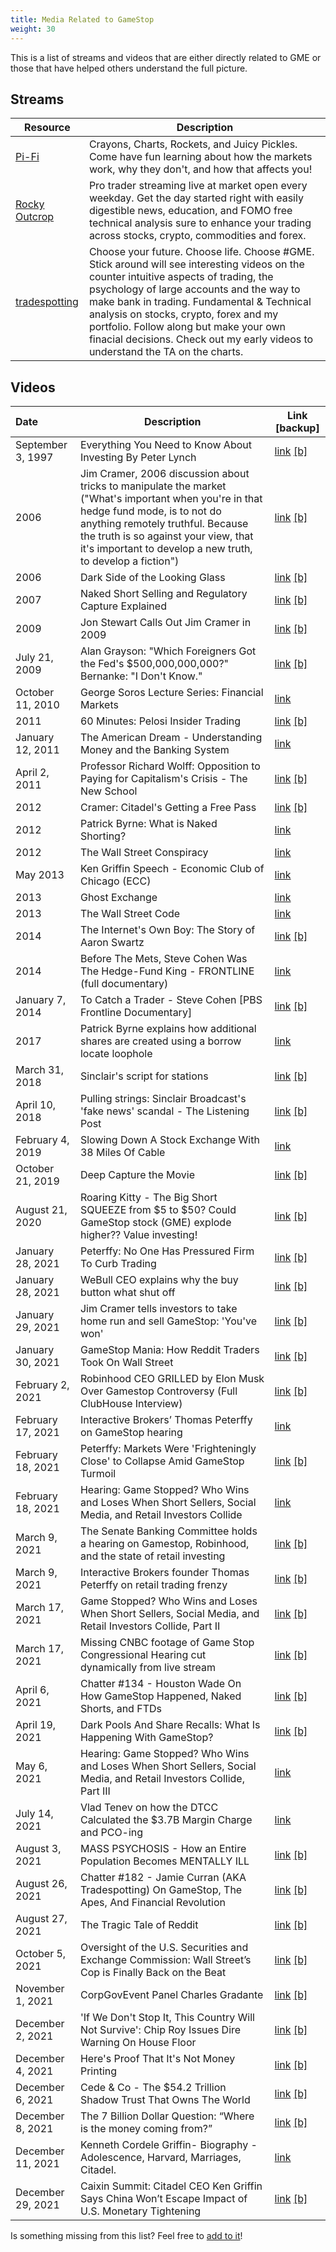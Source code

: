 ```yaml
---
title: Media Related to GameStop
weight: 30
---
```


This is a list of streams and videos that are either directly related to GME or those that have helped others understand the full picture.


## Streams
| Resource | Description
|---|---
| [Pi-Fi](https://www.youtube.com/c/PickleFinancial) | Crayons, Charts, Rockets, and Juicy Pickles. Come have fun learning about how the markets work, why they don't, and how that affects you!
| [Rocky Outcrop](https://www.youtube.com/rockyoutcrop) | Pro trader streaming live at market open every weekday. Get the day started right with easily digestible news, education, and FOMO free technical analysis sure to enhance your trading across stocks, crypto, commodities and forex.
| [tradespotting](https://www.youtube.com/tradespotting) | Choose your future. Choose life. Choose #GME. Stick around will see interesting videos on the counter intuitive aspects of trading, the psychology of large accounts and the way to make bank in trading. Fundamental & Technical analysis on stocks, crypto, forex and my portfolio. Follow along but make your own finacial decisions. Check out my early videos to understand the TA  on the charts.

## Videos
| Date | Description | Link [backup]
|:---|---|---|
| September 3, 1997 | Everything You Need to Know About Investing By Peter Lynch | [link](https://www.youtube.com/watch?v=E4zwqu3ybUU) [[b]](https://web.archive.org/web/20211209075418/https://www.youtube.com/watch?v=E4zwqu3ybUU)
| 2006 | Jim Cramer, 2006 discussion about tricks to manipulate the market ("What's important when you're in that hedge fund mode, is to not do anything remotely truthful. Because the truth is so against your view, that it's important to develop a new truth, to develop a fiction") | [link](https://youtu.be/jIfixbq_u0Q) [[b]](https://web.archive.org/web/20220106030810/https://www.youtube.com/watch?v=jIfixbq_u0Q&feature=youtu.be)
| 2006 | Dark Side of the Looking Glass | [link](https://www.youtube.com/watch?v=nLnw2_q5iMk) [[b]](https://web.archive.org/web/20210204183232/https://www.youtube.com/watch?v=nLnw2_q5iMk)
| 2007 | Naked Short Selling and Regulatory Capture Explained | [link](https://www.youtube.com/watch?v=IZbLv_S_fYg) [[b]](https://web.archive.org/web/20210201151230/https://www.youtube.com/watch?v=IZbLv_S_fYg)
| 2009 | Jon Stewart Calls Out Jim Cramer in 2009 | [link](https://old.reddit.com/r/Superstonk/comments/ni1gcw/jon_stewart_absolutely_destroyed_jim_cramercnbc/) [[b]](https://web.archive.org/web/20210521230240/https://old.reddit.com/r/Superstonk/comments/ni1gcw/jon_stewart_absolutely_destroyed_jim_cramercnbc/)
| July 21, 2009 | Alan Grayson: "Which Foreigners Got the Fed's $500,000,000,000?" Bernanke: "I Don't Know." | [link](https://www.youtube.com/watch?v=n0NYBTkE1yQ) [[b]](https://web.archive.org/web/20220106032106/https://www.youtube.com/watch?v=1PfX-OsZL4A)
| October 11, 2010 | George Soros Lecture Series: Financial Markets | [link](https://youtu.be/RHSEEJDKJho)
| 2011 | 60 Minutes: Pelosi Insider Trading | [link](https://www.youtube.com/watch?v=ReZ7DdT5ZoI) [[b]](https://www.youtube.com/watch?v=ReZ7DdT5ZoI)
| January 12, 2011 | The American Dream - Understanding Money and the Banking System | [link](https://www.youtube.com/watch?v=k6zpfE7WjHI)
| April 2, 2011 | Professor Richard Wolff: Opposition to Paying for Capitalism's Crisis - The New School | [link](https://youtu.be/-6DLT9MHO4M) [[b]](https://web.archive.org/web/20220106031058/https://www.youtube.com/watch?v=-6DLT9MHO4M)
| 2012 | Cramer: Citadel's Getting a Free Pass | [link](https://youtu.be/OFaRrvTqjbw) [[b]](https://web.archive.org/web/20210805202631/https://www.youtube.com/watch?v=OFaRrvTqjbw)
| 2012 | Patrick Byrne: What is Naked Shorting? | [link](https://youtu.be/BdBe5_8z53A)
| 2012 | The Wall Street Conspiracy | [link](https://archive.org/details/videoplayback_20210423)
| May 2013 | Ken Griffin Speech - Economic Club of Chicago (ECC) | [link](https://youtu.be/9cwf-JrrE9g)
| 2013 | Ghost Exchange | [link](https://putlockers.fm/watch/vaE4g1kv-ghost-exchange/mixdrop.html)
| 2013 | The Wall Street Code | [link](https://youtu.be/kFQJNeQDDHA)
| 2014 | The Internet's Own Boy: The Story of Aaron Swartz | [link](https://www.youtube.com/watch?v=9vz06QO3UkQ) [[b]](https://web.archive.org/web/20140731202418/https://www.youtube.com/watch?v=9vz06QO3UkQ)
| 2014 | Before The Mets, Steve Cohen Was The Hedge-Fund King - FRONTLINE (full documentary) | [link](https://www.youtube.com/watch?v=1szayJV505M)
| January 7, 2014 | To Catch a Trader - Steve Cohen [PBS Frontline Documentary] | [link](https://www.youtube.com/watch?v=x9MgrWQhgwM) [[b]](https://web.archive.org/web/20211114004501/https://www.youtube.com/watch?v=x9MgrWQhgwM)
| 2017 | Patrick Byrne explains how additional shares are created using a borrow locate loophole | [link](https://www.reddit.com/r/Superstonk/comments/s9hqqv/must_watch_how_short_lending_makes_up_75_of/)
| March 31, 2018 | Sinclair's script for stations | [link](https://youtu.be/hWLjYJ4BzvI) [[b]](https://web.archive.org/web/20180402011457/https://www.youtube.com/watch?v=hWLjYJ4BzvI&feature=youtu.be)
| April 10, 2018 | Pulling strings: Sinclair Broadcast's 'fake news' scandal - The Listening Post | [link](https://youtu.be/tN9KAFn1hy8) [[b]](https://web.archive.org/web/20201205212156/https://www.youtube.com/watch?feature=youtu.be&v=tN9KAFn1hy8&app=desktop)
| February 4, 2019 | Slowing Down A Stock Exchange With 38 Miles Of Cable | [link](https://youtu.be/d8BcCLLX4N4)
| October 21, 2019 | Deep Capture the Movie | [link](https://youtu.be/7honct6tV_I) [[b]](https://web.archive.org/web/20220106031404/https://www.youtube.com/watch?v=7honct6tV_I)
| August 21, 2020 | Roaring Kitty - The Big Short SQUEEZE from $5 to $50? Could GameStop stock (GME) explode higher?? Value investing! | [link](https://youtu.be/alntJzg0Um4) [[b]](https://web.archive.org/web/20220106031413/https://www.youtube.com/watch?v=alntJzg0Um4)
| January 28, 2021 | Peterffy: No One Has Pressured Firm To Curb Trading | [link](https://youtu.be/J5_YjUaSuZI) [[b]](https://web.archive.org/web/20220106031431/https://www.youtube.com/watch?v=J5_YjUaSuZI)
| January 28, 2021 | WeBull CEO explains why the buy button what shut off | [link](https://youtu.be/oKd_pGq7FwE?t=7102) [[b]](https://web.archive.org/web/20220107223404/https://www.youtube.com/watch?v=oKd_pGq7FwE)
| January 29, 2021 | Jim Cramer tells investors to take home run and sell GameStop: 'You've won' | [link](https://youtu.be/jRHlprpFVPc) [[b]](https://web.archive.org/web/20220106031445/https://www.youtube.com/watch?v=jRHlprpFVPc)
| January 30, 2021 | GameStop Mania: How Reddit Traders Took On Wall Street | [link](https://youtu.be/F8rwmS4Y17c) [[b]](https://web.archive.org/web/20220106031502/https://www.youtube.com/watch?v=F8rwmS4Y17c)
| February 2, 2021 | Robinhood CEO GRILLED by Elon Musk Over Gamestop Controversy (Full ClubHouse Interview) | [link](https://www.youtube.com/watch?v=aicDIMtVld8) [[b]](https://web.archive.org/web/20220106031512/https://www.youtube.com/watch?v=aicDIMtVld8)
| February 17, 2021 | Interactive Brokers’ Thomas Peterffy on GameStop hearing | [link](https://cnbc.com/video/2021/02/17/interactive-brokers-thomas-peterffy-on-gamestop-hearing.html)
| February 18, 2021 | Peterffy: Markets Were 'Frighteningly Close' to Collapse Amid GameStop Turmoil | [link](https://youtu.be/Yq4jdShG_PU) [[b]](https://web.archive.org/web/20220106031536/https://www.youtube.com/watch?v=Yq4jdShG_PU)
| February 18, 2021 | Hearing: Game Stopped? Who Wins and Loses When Short Sellers, Social Media, and Retail Investors Collide | [link](https://youtu.be/RfEuNHVPc_k)
| March 9, 2021 | The Senate Banking Committee holds a hearing on Gamestop, Robinhood, and the state of retail investing | [link](https://www.youtube.com/watch?v=fYxKSMlzMlw) [[b]](https://web.archive.org/web/20220106031624/https://www.youtube.com/watch?v=fYxKSMlzMlw)
| March 9, 2021 | Interactive Brokers founder Thomas Peterffy on retail trading frenzy | [link](https://youtu.be/WQPquBVtwMM) [[b]](https://web.archive.org/web/20210821064429/https://www.youtube.com/watch?v=WQPquBVtwMM&feature=youtu.be)
| March 17, 2021 | Game Stopped? Who Wins and Loses When Short Sellers, Social Media, and Retail Investors Collide, Part II | [link](https://www.youtube.com/watch?v=imRzHXRq80I) [[b]](https://web.archive.org/web/20220106031752/https://www.youtube.com/watch?v=imRzHXRq80I)
| March 17, 2021 | Missing CNBC footage of Game Stop Congressional Hearing cut dynamically from live stream | [link](https://youtu.be/GNhhfTUrU88) [[b]](https://web.archive.org/web/20220106031803/https://www.youtube.com/watch?v=GNhhfTUrU88)
| April 6, 2021 | Chatter #134 - Houston Wade On How GameStop Happened, Naked Shorts, and FTDs | [link](https://youtu.be/B7bBJlXPy9A) [[b]](https://web.archive.org/web/20220106031835/https://www.youtube.com/watch?v=B7bBJlXPy9A)
| April 19, 2021 | Dark Pools And Share Recalls: What Is Happening With GameStop? | [link](https://youtu.be/UHmw6MM_EyE) [[b]](https://web.archive.org/web/20220106031824/https://www.youtube.com/watch?v=UHmw6MM_EyE&feature=youtu.be)
| May 6, 2021 | Hearing: Game Stopped? Who Wins and Loses When Short Sellers, Social Media, and Retail Investors Collide, Part III | [link](https://youtu.be/vX2X8xxHEns)
| July 14, 2021 | Vlad Tenev on how the DTCC Calculated the $3.7B Margin Charge and PCO-ing | [link](https://youtu.be/3IdJif26uHA)
| August 3, 2021 | MASS PSYCHOSIS - How an Entire Population Becomes MENTALLY ILL | [link](https://youtu.be/09maaUaRT4M?t=9) [[b]](https://web.archive.org/web/20220106031938/https://www.youtube.com/watch?v=09maaUaRT4M&t=9s)
| August 26, 2021 | Chatter #182 - Jamie Curran (AKA Tradespotting) On GameStop, The Apes, And Financial Revolution | [link](https://youtu.be/4ll4CY0AWgY) [[b]](https://web.archive.org/web/20210826025121/https://www.youtube.com/watch?v=4ll4CY0AWgY&feature=youtu.be)
| August 27, 2021 | The Tragic Tale of Reddit | [link](https://youtu.be/0SQ-TJKPPIg) [[b]](https://web.archive.org/web/20210827214426/https://www.youtube.com/watch?v=0SQ-TJKPPIg)
| October 5, 2021 | Oversight of the U.S. Securities and Exchange Commission: Wall Street’s Cop is Finally Back on the Beat | [link](https://youtu.be/9CL5WfevHjI) [[b]](https://web.archive.org/web/20211004083845/https://www.youtube.com/watch?v=9CL5WfevHjI)
| November 1, 2021 | CorpGovEvent Panel Charles Gradante | [link](https://www.youtube.com/watch?v=OChaTm0To1U) [[b]](https://web.archive.org/web/20220106080036/https://www.youtube.com/watch?v=OChaTm0To1U)
| December 2, 2021 | 'If We Don't Stop It, This Country Will Not Survive': Chip Roy Issues Dire Warning On House Floor | [link](https://youtu.be/ODLKcFQNI-0) [[b]](https://web.archive.org/web/20211203042831/https://www.youtube.com/watch?v=ODLKcFQNI-0)
| December 4, 2021 | Here's Proof That It's Not Money Printing | [link](https://youtu.be/Q3mHss_yfJ0) [[b]](https://web.archive.org/web/20211205014411/https://www.youtube.com/watch?v=Q3mHss_yfJ0)
| December 6, 2021 | Cede & Co - The $54.2 Trillion Shadow Trust That Owns The World | [link](https://youtu.be/A-Uk0C8W2M0) [[b]](https://web.archive.org/web/20220106032012/https://www.youtube.com/watch?v=A-Uk0C8W2M0&feature=youtu.be)
| December 8, 2021 | The 7 Billion Dollar Question: “Where is the money coming from?” | [link](https://youtu.be/mapxta3nKcA) [[b]](https://web.archive.org/web/20220106032122/https://www.youtube.com/watch?v=mapxta3nKcA&feature=youtu.be)
| December 11, 2021 | Kenneth Cordele Griffin- Biography - Adolescence, Harvard, Marriages, Citadel. | [link](https://youtu.be/6eb6yrMcBXA)
| December 29, 2021 | Caixin Summit: Citadel CEO Ken Griffin Says China Won’t Escape Impact of U.S. Monetary Tightening | [link](https://www.youtube.com/watch?v=KDOajLi2-Hs) [[b]](https://web.archive.org/web/20220106032118/https://www.youtube.com/watch?v=KDOajLi2-Hs)


Is something missing from this list? Feel free to [add to it](/help_build_econiverse/)!